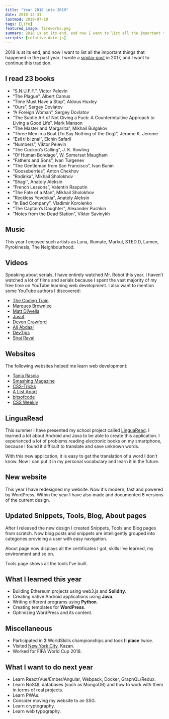 ```yaml
---
title: "Year 2018 into 2019"
date: 2018-12-31
lastmod: 2019-07-10
tags: [Life]
featured_image: fireworks.png
summary: 2018 is at its end, and now I want to list all the important things that happened in the past year. 
scripts: [relative_date.js]
---
```


2018 is at its end, and now I want to list all the important things that happened in the past year. I wrote a [similar post](//kottsov.com/posts/year-2017-into-2018/) in 2017, and I want to continue this tradition.

## I read <span style="color: var(--main_accent);">23</span> books

- “S.N.U.F.F.”, Victor Pelevin
- “The Plague”, Albert Camus
- “Time Must Have a Stop”, Aldous Huxley
- “Ours”, Sergey Dovlatov
- “A Foreign Woman”, Sergey Dovlatov
- “The Subtle Art of Not Giving a Fuck: A Counterintuitive Approach to Living a Good Life”, Mark Manson
- “The Master and Margarita”, Mikhail Bulgakov
- “Three Men in a Boat (To Say Nothing of the Dog)”, Jerome K. Jerome
- “Esli ti bi znal”, Elchin Safarli
- “Numbers”, Viktor Pelevin
- “The Cuckoo’s Calling”, J. K. Rowling
- “Of Human Bondage”, W. Somerset Maugham
- “Fathers and Sons”, Ivan Turgenev
- “The Gentleman from San Francisco”, Ivan Bunin
- “Gooseberries”, Anton Chekhov
- “Rodinka”, Mikhail Sholokhov
- “Shagi”, Anatoly Aleksin
- “French Lessons”, Valentin Rasputin
- “The Fate of a Man”, Mikhail Sholokhov
- “Reckless Yevdokia”, Anatoly Aleksin
- “In Bad Company”, Vladimir Korolenko
- “The Captain’s Daughter”, Alexander Pushkin
- “Notes from the Dead Station”, Viktor Savinykh

## Music

This year I enjoyed such artists as Luna, Illumate, Markul, STED.D, Lumen, Pyrokinesis, The Neighbourhood.

## Videos

Speaking about serials, I have entirely watched Mr. Robot this year. I haven’t watched a lot of films and serials because I spent the vast majority of my free time on YouTube learning web development. I also want to mention some YouTube authors I discovered:

- [The Coding Train](//www.youtube.com/user/shiffman)
- [Marques Brownlee](//www.youtube.com/channel/UCBJycsmduvYEL83R_U4JriQ)
- [Matt D’Avella](//www.youtube.com/channel/UCJ24N4O0bP7LGLBDvye7oCA)
- [Jusuf](//www.youtube.com/channel/UCvrrZ9eseneke2UVe01ob2g)
- [Devon Crawford](//www.youtube.com/channel/UCDrekHmOnkptxq3gUU0IyfA)
- [Ali Abdaal](//www.youtube.com/channel/UCoOae5nYA7VqaXzerajD0lg)
- [DevTips](//www.youtube.com/channel/UCyIe-61Y8C4_o-zZCtO4ETQ)
- [Siraj Raval](//www.youtube.com/channel/UCWN3xxRkmTPmbKwht9FuE5A)

## Websites

The following websites helped me learn web development:

- [Tania Rascia](//www.taniarascia.com/)
- [Smashing Magazine](//www.smashingmagazine.com/)
- [CSS-Tricks](//css-tricks.com/)
- [A List Apart](//alistapart.com/)
- [bitsofcode](//bitsofco.de/)
- [CSS Weekly](//css-weekly.com/)

## LinguaRead

This summer I have presented my school project called [LinguaRead](//kottsov.com/projects/linguaread/). I learned a lot about Android and Java to be able to create this application. I experienced a lot of problems reading electronic books on my smartphone, because I found it difficult to translate and save unknown words.

With this new application, it is easy to get the translation of a word I don’t know. Now I can put it in my personal vocabulary and learn it in the future.

## New website

This year I have redesigned my website. Now it's modern, fast and powered by WordPress. Within the year I have also made and documented 6 versions of the current design.

## Updated Snippets, Tools, Blog, About pages

After I released the new design I created Snippets, Tools and Blog pages from scratch. Now blog posts and snippets are intelligently grouped into categories providing a user with easy navigation.

About page now displays all the certificates I got, skills I’ve learned, my environment and so on.

Tools page shows all the tools I’ve built.

## What I learned this year

- Building Ethereum projects using web3.js and **Solidity**.
- Creating native Android applications using **Java**.
- Writing different programs using **Python**.
- Creating templates for **WordPress**.
- Optimizing WordPress and its content.

## Miscellaneous

- Participated in **2** WorldSkills championships and took **II place** twice.
- Visited [New York City](//kottsov.com/posts/new-york-city/), Kazan.
- Worked for FIFA World Cup 2018.

## What I want to do next year

- Learn React/Vue/Ember/Angular, Webpack, Docker, GraphQL/Redux.
- Learn NoSQL databases (such as MongoDB) and how to work with them in terms of real projects.
- Learn PWAs.
- Consider moving my website to an SSG.
- Learn cryptography.
- Learn web typography.
